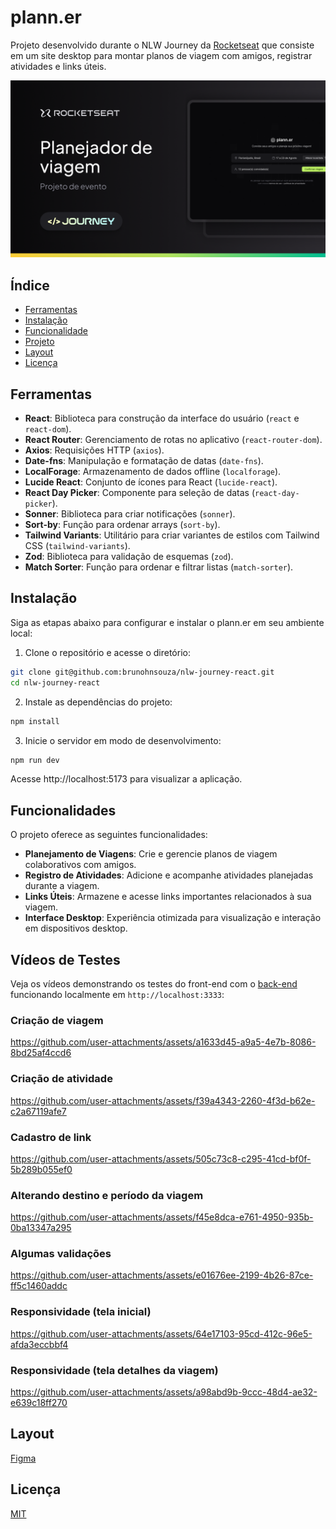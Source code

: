 # plann.er

Projeto desenvolvido durante o NLW Journey da [Rocketseat](https://app.rocketseat.com.br/) que consiste em um site desktop para montar planos de viagem com amigos, registrar atividades e links úteis.

![Notes](.github/preview.png)

## Índice

- [Ferramentas](#ferramentas)
- [Instalação](#instalação)
- [Funcionalidade](#funcionalidades)
- [Projeto](#projeto)
- [Layout](#layout)
- [Licença](#licença)

## Ferramentas

- **React**: Biblioteca para construção da interface do usuário (`react` e `react-dom`).
- **React Router**: Gerenciamento de rotas no aplicativo (`react-router-dom`).
- **Axios**: Requisições HTTP (`axios`).
- **Date-fns**: Manipulação e formatação de datas (`date-fns`).
- **LocalForage**: Armazenamento de dados offline (`localforage`).
- **Lucide React**: Conjunto de ícones para React (`lucide-react`).
- **React Day Picker**: Componente para seleção de datas (`react-day-picker`).
- **Sonner**: Biblioteca para criar notificações (`sonner`).
- **Sort-by**: Função para ordenar arrays (`sort-by`).
- **Tailwind Variants**: Utilitário para criar variantes de estilos com Tailwind CSS (`tailwind-variants`).
- **Zod**: Biblioteca para validação de esquemas (`zod`).
- **Match Sorter**: Função para ordenar e filtrar listas (`match-sorter`).

## Instalação

Siga as etapas abaixo para configurar e instalar o plann.er em seu ambiente local:

1. Clone o repositório e acesse o diretório:

```bash
git clone git@github.com:brunohnsouza/nlw-journey-react.git
cd nlw-journey-react
```

2. Instale as dependências do projeto:

```bash
npm install
```

3. Inicie o servidor em modo de desenvolvimento:

```bash
npm run dev
```

Acesse http://localhost:5173 para visualizar a aplicação.

## Funcionalidades

O projeto oferece as seguintes funcionalidades:

- **Planejamento de Viagens**: Crie e gerencie planos de viagem colaborativos com amigos.
- **Registro de Atividades**: Adicione e acompanhe atividades planejadas durante a viagem.
- **Links Úteis**: Armazene e acesse links importantes relacionados à sua viagem.
- **Interface Desktop**: Experiência otimizada para visualização e interação em dispositivos desktop.

## Vídeos de Testes

Veja os vídeos demonstrando os testes do front-end com o [back-end](https://github.com/brunohnsouza/nlw-journey-node) funcionando localmente em `http://localhost:3333`:

### Criação de viagem

https://github.com/user-attachments/assets/a1633d45-a9a5-4e7b-8086-8bd25af4ccd6

### Criação de atividade

https://github.com/user-attachments/assets/f39a4343-2260-4f3d-b62e-c2a67119afe7

### Cadastro de link

https://github.com/user-attachments/assets/505c73c8-c295-41cd-bf0f-5b289b055ef0

### Alterando destino e período da viagem

https://github.com/user-attachments/assets/f45e8dca-e761-4950-935b-0ba13347a295

### Algumas validações

https://github.com/user-attachments/assets/e01676ee-2199-4b26-87ce-ff5c1460addc

### Responsividade (tela inicial)

https://github.com/user-attachments/assets/64e17103-95cd-412c-96e5-afda3eccbbf4

### Responsividade (tela detalhes da viagem)

https://github.com/user-attachments/assets/a98abd9b-9ccc-48d4-ae32-e639c18ff270

## Layout

[Figma](https://www.figma.com/community/file/1392276515495389646)

## Licença

[MIT](https://choosealicense.com/licenses/mit/)
